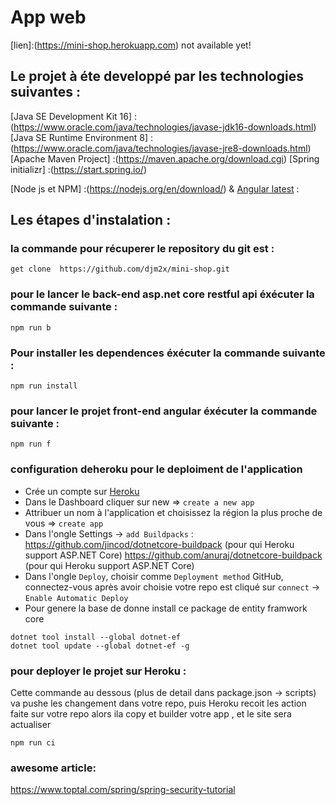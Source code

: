 # App web 
[lien]:(https://mini-shop.herokuapp.com) not available yet!

## Le projet à éte developpé par les technologies suivantes : 
[Java SE Development Kit 16] :(https://www.oracle.com/java/technologies/javase-jdk16-downloads.html)
[Java SE Runtime Environment 8] :(https://www.oracle.com/java/technologies/javase-jre8-downloads.html)
[Apache Maven Project] :(https://maven.apache.org/download.cgi)
[Spring initializr] :(https://start.spring.io/)

[Node js et NPM] :(https://nodejs.org/en/download/) & [Angular latest](https://cli.angular.io/) : 

## Les étapes d'instalation : 

### la commande pour récuperer le repository du git est : 
```
get clone  https://github.com/djm2x/mini-shop.git
```

### pour le lancer le back-end asp.net core restful api éxécuter la commande suivante : 
```
npm run b
```

### Pour installer les dependences éxécuter la commande suivante : 
```
npm run install
```


### pour lancer le projet front-end angular éxécuter la commande suivante :  
```
npm run f 
```

### configuration deheroku pour le deploiment de l'application

- Crée un compte sur [Heroku](https://www.heroku.com/)
- Dans le Dashboard cliquer sur new => `create a new app`
- Attribuer un nom à l'application et choisissez  la région la plus proche de vous => `create app`
- Dans l'ongle Settings -> `add Buildpacks` : 
    https://github.com/jincod/dotnetcore-buildpack (pour qui Heroku support ASP.NET Core)
    https://github.com/anuraj/dotnetcore-buildpack (pour qui Heroku support ASP.NET Core)
- Dans l'ongle `Deploy`, choisir comme `Deployment method` GitHub, connectez-vous après avoir choisie votre repo est cliqué sur `connect` -> `Enable Automatic Deploy`
- Pour genere la base de donne install ce package de entity framwork core
```
dotnet tool install --global dotnet-ef
dotnet tool update --global dotnet-ef -g  
```


### pour deployer le projet sur Heroku : 
Cette commande au dessous (plus de detail dans package.json -> scripts) va pushe les changement dans votre repo, puis Heroku recoit les action faite sur votre repo alors ila copy et builder votre app , et le site sera actualiser
```
npm run ci 
```


### awesome article: 
https://www.toptal.com/spring/spring-security-tutorial